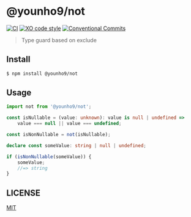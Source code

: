 # @younho9/not

[![CI](https://github.com/younho9/not/actions/workflows/main.yml/badge.svg)](https://github.com/younho9/not/actions/workflows/main.yml)
[![XO code style](https://img.shields.io/badge/code_style-XO-5ed9c7.svg)](https://github.com/xojs/xo)
[![Conventional Commits](https://img.shields.io/badge/Conventional%20Commits-1.0.0-yellow.svg)](https://conventionalcommits.org)

> Type guard based on exclude

## Install

```sh
$ npm install @younho9/not
```

## Usage

```ts
import not from '@younho9/not';

const isNullable = (value: unknown): value is null | undefined =>
	value === null || value === undefined;

const isNonNullable = not(isNullable);

declare const someValue: string | null | undefined;

if (isNonNullable(someValue)) {
	someValue;
	//=> string
}
```

## LICENSE

[MIT](LICENSE)
